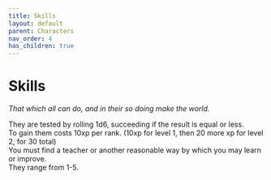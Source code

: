 ```yaml
---
title: Skills
layout: default
parent: Characters
nav_order: 4
has_children: true
---
```


# Skills

_That which all can do, and in their so doing make the world._  

They are tested by rolling 1d6, succeeding if the result is equal or less.  
To gain them costs 10xp per rank. (10xp for level 1, then 20 more xp for level 2, for 30 total)  
You must find a teacher or another reasonable way by which you may learn or improve.  
They range from 1-5.  
